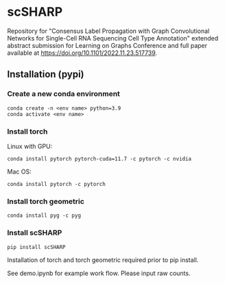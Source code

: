 # scSHARP

Repository for "Consensus Label Propagation with Graph Convolutional Networks for Single-Cell RNA Sequencing Cell Type Annotation" extended abstract submission for Learning on Graphs Conference and full paper available at https://doi.org/10.1101/2022.11.23.517739.

## Installation (pypi)
### Create a new conda environment
```
conda create -n <env name> python=3.9
conda activate <env name>
```

### Install torch

Linux with GPU:
```
conda install pytorch pytorch-cuda=11.7 -c pytorch -c nvidia
``` 
Mac OS:
```
conda install pytorch -c pytorch
```

### Install torch geometric
```
conda install pyg -c pyg
```

### Install scSHARP

```
pip install scSHARP
```

Installation of torch and torch geometric required prior to pip install.

See demo.ipynb for example work flow.
Please input raw counts.
